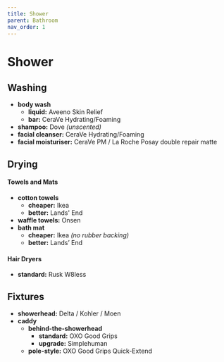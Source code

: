 ```yaml
---
title: Shower
parent: Bathroom
nav_order: 1
---
```

# Shower

## Washing

- **body wash** 
	- **liquid:** Aveeno Skin Relief
	- **bar:** CeraVe Hydrating/Foaming
- **shampoo:** Dove *(unscented)*
- **facial cleanser:** CeraVe Hydrating/Foaming
- **facial moisturiser:** CeraVe PM / La Roche Posay double repair matte

## Drying

#### Towels and Mats

- **cotton towels**
	- **cheaper:** Ikea
	- **better:** Lands' End
- **waffle towels:** Onsen 
- **bath mat**
	- **cheaper:** Ikea *(no rubber backing)*
	- **better:** Lands’ End

#### Hair Dryers

- **standard:** Rusk W8less


## Fixtures

- **showerhead:** Delta / Kohler / Moen
- **caddy**
	- **behind-the-showerhead** 
		- **standard:** OXO Good Grips
		- **upgrade:** Simplehuman
	- **pole-style:** OXO Good Grips Quick-Extend
